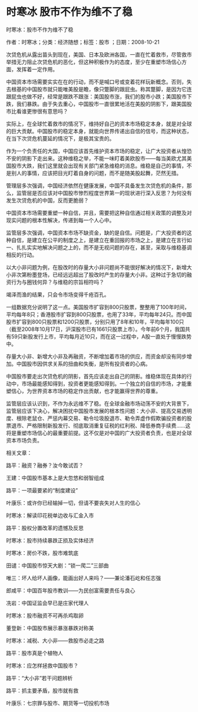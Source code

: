# 时寒冰  股市不作为维不了稳  
  
时寒冰：股市不作为维不了稳  
作者：时寒冰；分类：经济随想；标签：股市 ；日期：2008-10-21  
次贷危机从露出苗头到现在，美国、日本及欧洲各国，一直在忙着救市，尽管救市举措无力阻止次贷危机的恶化，但这种积极作为的态度，至少在重塑市场信心方面，发挥着一定作用。  
中国资本市场需要实实在在的行动，而不是喊口号或变着花样玩新概念。否则，失去根基的中国股市就只能唯美股是瞻，像只蹩脚的跟屁虫。称其蹩脚，是因为它连跟屁虫也做不好，经常是跟跌不跟涨：美国股市涨，我们的股市小跌；美国股市下跌，我们暴跌。由于失去重心，中国股市一直很累地活在美股的阴影下，跟美国股市比看谁更惨很有意思吗？  
实际上，在全球忙着救市的情况下，维持好自己的资本市场稳定本身，就是对全球的巨大贡献。中国股市的稳定本身，就能向世界传递出自信的信号，而这种状态，在当下次贷危机蔓延的情况下，是极其宝贵的。  
作为一个负责任的大国，中国应该首先维护资本市场的稳定，让广大投资者从惶恐不安的阴影下走出来。这种维稳之举，不能一味盯着美欧股市——每当美欧尤其美国股市大跌，我们这里就会出现有关部门紧急维稳的消息。维稳是自己的事情，不是别人的事情，应该把目光盯着自身的问题，而不是随美股起舞，茫然无措。  
管理层多次强调，中国经济依然在健康发展，中国不具备发生次贷危机的条件，那么，监管层是否应该对中国股市惨烈程度世界第一的现状进行深入反思？为何没有发生次贷危机的中国，反而更脆弱？  
中国资本市场需要重塑一种自信，并且，需要把这种自信通过相关政策的调整及对现实问题的根本性解决，传递到每一个人心中。  
监管层多次强调，中国资本市场不缺资金，缺的是自信。问题是，广大投资者的这种自信，是建立在公平的制度之上，是建立在重回报的市场之上，是建立在言行如一、扎扎实实地解决问题之上的，而不是无视问题的存在，甚至，采取与维稳基调相反的行动。  
以大小非问题为例，在股改时的存量大小非问题尚不能很好解决的情况下，新增大小非次第粉墨登场，已经远远超出了股改时产生的存量大小非。这种过于急切的融资行为与圈钱何异？与维稳的宗旨相符吗？  
竭泽而渔的结果，只会令市场变得千疮百孔。  
一组数据充分说明了这一点。美国股市扩容到800只股票，整整用了100年时间，平均每年8只；香港股市扩容到800只股票，也用了33年，平均每年24只。而中国股市扩容到800只股票和1200只股票，分别只用了8年和10年，平均每年100只（截至2008年10月17日，沪深股市已有1661只股票上市）。今年前6个月，我国共有59只新股发行上市，平均每月近10只，而在这一过程中，A股一直处于慢慢跌势中。  
存量大小非、新增大小非及再融资，不断增加着市场的供应，而资金却没有同步增加。中国股市因供求关系的扭曲和失衡，是所有投资者的心病。  
中国股市要走出次贷危机的阴影，首先应该走出自己的阴影。维稳体现在具体的行动中，市场最能感知得到，投资者更能感知得到。一个独立的自信的市场，才能重塑信心，为世界资本市场的稳定作出贡献，也才能赢得世界的尊重。  
监管层应该认识到，不作为永远维不了稳。在全球金融市场动荡不安的大背景下，监管层应该下决心，解决困扰中国股市发展的根本性问题：大小非、提高交易透明度、根除老鼠仓、严惩内幕交易、勒令垃圾股退市、勒令弄虚作假欺骗投资者的股票退市、严格限制新股发行、彻底取消重复征税的红利税、降低券商手续费……这将是重塑市场信心的最重要前提。这不仅是对中国的广大投资者负责，也是对全球资本市场负责。  
  
相关文章：  
路平：融资？融券？汝今敢试否？  
王建：中国股市基本上是大忽悠和弱智组成  
路平：一项最要紧的“制度建设”  
叶康乐：或许你已经输掉一切，但请不要丧失对人生的信心  
时寒冰：解读印花税单边收与汇金入市  
路平：股权分置改革的遗憾及反思  
时寒冰：股市持续暴跌正损及实体经济  
时寒冰：房价不跌，股市难筑底  
田谴：中国股市惊天大剧：“锁一爬二”三部曲  
唯三：坏人给坏人画像，能画出好人来吗？——兼论潘石屹和任志强  
郎咸平：中国百年股市教训——为民创富需要责任与良心  
冼岩：中国证监会早已是庄家代理人  
时寒冰：股市融资不可再杀鸡取卵  
董登新：中国股市展示暴涨暴跌对称美  
时寒冰：减税、大小非——救股市必走之路  
路平：股市真是个植物人  
时寒冰：应怎样拯救中国股市？  
路平：“大小非”若干问题辨析  
路平：抓主要矛盾，股市就有救  
叶康乐：七宗罪与股市、期货等一切投机市场